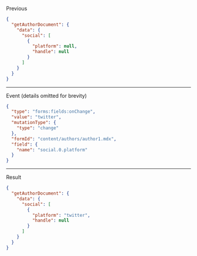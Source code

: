 Previous
```json
{
  "getAuthorDocument": {
    "data": {
      "social": [
        {
          "platform": null,
          "handle": null
        }
      ]
    }
  }
}
```
---

Event (details omitted for brevity)
```json
{
  "type": "forms:fields:onChange",
  "value": "twitter",
  "mutationType": {
    "type": "change"
  },
  "formId": "content/authors/author1.mdx",
  "field": {
    "name": "social.0.platform"
  }
}
```
---

Result
```json
{
  "getAuthorDocument": {
    "data": {
      "social": [
        {
          "platform": "twitter",
          "handle": null
        }
      ]
    }
  }
}
```
